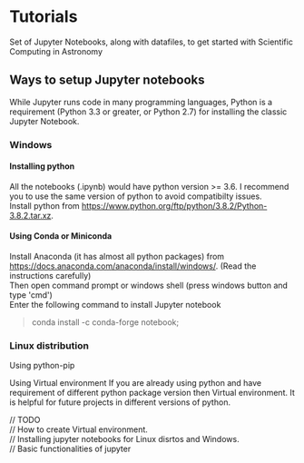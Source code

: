 # Tutorials
Set of Jupyter Notebooks, along with datafiles, to get started with Scientific Computing in Astronomy  



## Ways to setup Jupyter notebooks 
While Jupyter runs code in many programming languages, Python is a requirement (Python 3.3 or greater, or Python 2.7) for installing the classic Jupyter Notebook.

### Windows
#### Installing python
All the notebooks (.ipynb) would have python version >= 3.6. I recommend you to use the same version of python to avoid compatibilty issues.  
Install python from https://www.python.org/ftp/python/3.8.2/Python-3.8.2.tar.xz.  

#### Using Conda or Miniconda
Install Anaconda (it has almost all python packages) from https://docs.anaconda.com/anaconda/install/windows/.
(Read the instructions carefully)  
Then open command prompt or windows shell (press windows button and type 'cmd')  
Enter the following command to install Jupyter notebook  
> conda install -c conda-forge notebook;

### Linux distribution




Using python-pip

Using Virtual environment
If you are already using python and have requirement of different python package version then Virtual environment.
It is helpful for future projects in different versions of python.




// TODO  
// How to create Virtual environment.  
// Installing jupyter notebooks for Linux disrtos and Windows.  
// Basic functionalities of jupyter  
